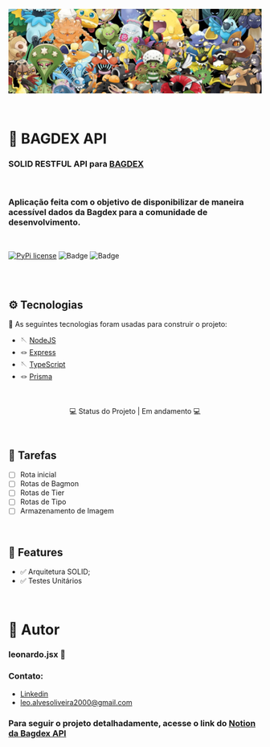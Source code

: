 ![Banner](/public/git/bagbanner.jpg)

<br/>

# 🐣 BAGDEX API

### SOLID RESTFUL API para <a href="https://twitter.com/bagilustrador">BAGDEX</a>

<br/>

### Aplicação feita com o objetivo de disponibilizar de maneira acessível dados da Bagdex para a comunidade de desenvolvimento.

<br/>

[![PyPi license](https://badgen.net/pypi/license/pip/)](https://pypi.com/project/pip/) ![Badge](https://img.shields.io/static/v1?label=MadeWith&message=TypeScript&color=OO7accstyle=for-the-badge&logo=ghost) ![Badge](https://img.shields.io/static/v1?label=Usage&message=NodeJS&color=007accstyle=for-the-badge&logo=ghost)

<br/>
<br/>

## ⚙️ Tecnologias

🧵 As seguintes tecnologias foram usadas para construir o projeto:

- 🪡 [NodeJS](https://nodejs.org/en/)
- 🪢 [Express](https://expressjs.com/pt-br/)
- 🪡 [TypeScript](https://www.typescriptlang.org/)
- 🪢 [Prisma](https://www.prisma.io/)

<br/>

<p align="center">
  💻 Status do Projeto | Em andamento 💻
  <br/>
  <!-- <a align="center" href="#" target="_blank">
    Acesse o projeto: #
  </a> -->
</p>

<br/>


## 📝 Tarefas 

- [ ] Rota inicial
- [ ] Rotas de Bagmon
- [ ] Rotas de Tier
- [ ] Rotas de Tipo
- [ ] Armazenamento de Imagem

<br/>

## 🧶 Features 
- ✅ Arquitetura SOLID;
- ✅ Testes Unitários

<br/>

# 🥷 Autor
### leonardo.jsx 🎯 
### Contato:

- [Linkedin](https://www.linkedin.com/in/leonardo-alves-35a7281a0/)
- [leo.alvesoliveira2000@gmail.com](mailto:leo.alvesoliveira2000@gmail.com)

### Para seguir o projeto detalhadamente, acesse o link do <a href="https://factual-plum-5a2.notion.site/BAGDEX-API-161a218aa4284825a41fb7b15439514e">Notion da Bagdex API</a> 
